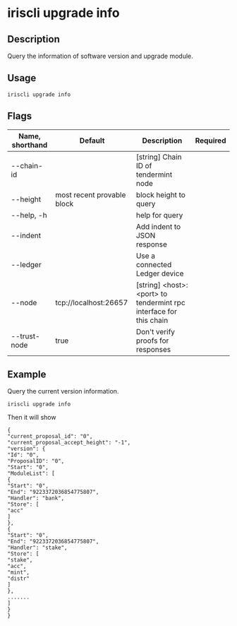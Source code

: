 # iriscli upgrade info

## Description

Query the information of software version and upgrade module.

## Usage

```
iriscli upgrade info
```

## Flags

| Name, shorthand | Default                    | Description                                                       | Required |
| --------------- | -------------------------- | ----------------------------------------------------------------- | -------- |
| --chain-id      |                            | [string] Chain ID of tendermint node                              |            |
| --height        | most recent provable block | block height to query                                             |          |
| --help, -h      |                            | help for query                                                    |          |
| --indent        |                            | Add indent to JSON response                                       |          |
| --ledger        |                            | Use a connected Ledger device                                     |          |
| --node          | tcp://localhost:26657      | [string] \<host>:\<port> to tendermint rpc interface for this chain |          |
| --trust-node    | true                       | Don't verify proofs for responses                                 |          |

## Example

Query the current version information. 

```
iriscli upgrade info 
```

Then it will show 

```
{
"current_proposal_id": "0",
"current_proposal_accept_height": "-1",
"version": {
"Id": "0",
"ProposalID": "0",
"Start": "0",
"ModuleList": [
{
"Start": "0",
"End": "9223372036854775807",
"Handler": "bank",
"Store": [
"acc"
]
},
{
"Start": "0",
"End": "9223372036854775807",
"Handler": "stake",
"Store": [
"stake",
"acc",
"mint",
"distr"
]
},
.......
]
}
}
```
